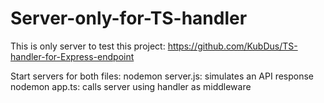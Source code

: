 # Server-only-for-TS-handler

This is only server to test this project: https://github.com/KubDus/TS-handler-for-Express-endpoint

Start servers for both files: 
nodemon server.js: simulates an API response
nodemon app.ts: calls server using handler as middleware

